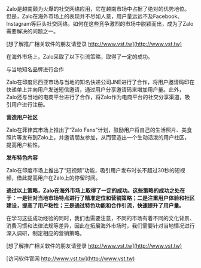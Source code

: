 Zalo是越南颇为火爆的社交网络应用，它在越南市场中占据了绝对的优势地位。但是，Zalo在海外市场上的表现并不尽如人意，用户量远远不及Facebook、Instagram等巨头社交网络。如何在这些竞争激烈的市场中脱颖而出，成为了Zalo需要解决的问题之一。

[想了解推广相关软件的朋友请登录 http://www.vst.tw](http://www.vst.tw)

在海外市场上，Zalo采取了以下引流策略，取得了一定的成功。

与当地知名品牌进行合作

Zalo在印度尼西亚市场与当地的知名快递公司JNE进行了合作，将用户邀请码印在快递单上并向用户发送短信邀请，通过用户分享邀请码来增加用户量。此外，Zalo还与当地的电商平台进行了合作，将Zalo作为电商平台的社交分享渠道，吸引用户进行注册。

**营造用户社区**

Zalo在菲律宾市场上推出了“Zalo Fans”计划，鼓励用户将自己的生活照片、美食照片等发布到Zalo上，并邀请朋友参加，从而营造出一个生动活泼的用户社区，提高用户粘性。

**发布特色内容**

Zalo在印度市场上推出了“短视频”功能，吸引用户发布时长不超过30秒的短视频，借此提高用户在Zalo上的停留时间。

**通过以上策略，Zalo在海外市场上取得了一定的成功。这些策略的成功之处在于：一是针对当地市场特点进行了精准定位和营销策略；二是注重用户体验和社区建设，提高了用户粘性；三是通过特色功能和合作引流，快速提升了用户量。**

在学习这些成功经验的同时，我们也需要注意，不同的市场有着不同的文化背景、消费习惯和法律法规等差异，因此在拓展海外市场时，我们需要针对当地情况进行深入调研，制定相应的营销策略。

[想了解推广相关软件的朋友请登录 http://www.vst.tw](http://www.vst.tw)


[访问软件官网 http://www.vst.tw](http://www.vst.tw)
